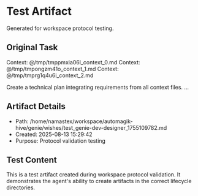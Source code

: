 # Test Artifact

Generated for workspace protocol testing.

## Original Task

Context: @/tmp/tmppmxia06l_context_0.md
Context: @/tmp/tmpongzm41o_context_1.md
Context: @/tmp/tmprg1q4u6i_context_2.md

Create a technical plan integrating requirements from all context files.
...

## Artifact Details
- Path: /home/namastex/workspace/automagik-hive/genie/wishes/test_genie-dev-designer_1755109782.md
- Created: 2025-08-13 15:29:42
- Purpose: Protocol validation testing

## Test Content
This is a test artifact created during workspace protocol validation.
It demonstrates the agent's ability to create artifacts in the correct
lifecycle directories.
